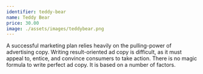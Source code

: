 ```yaml
---
identifier: teddy-bear
name: Teddy Bear
price: 30.00
image: ./assets/images/teddybear.png
---
```

A successful marketing plan relies heavily on the pulling-power of advertising copy. Writing result-oriented ad copy is difficult, as it must appeal to, entice, and convince consumers to take action. There is no magic formula to write perfect ad copy. It is based on a number of factors.
